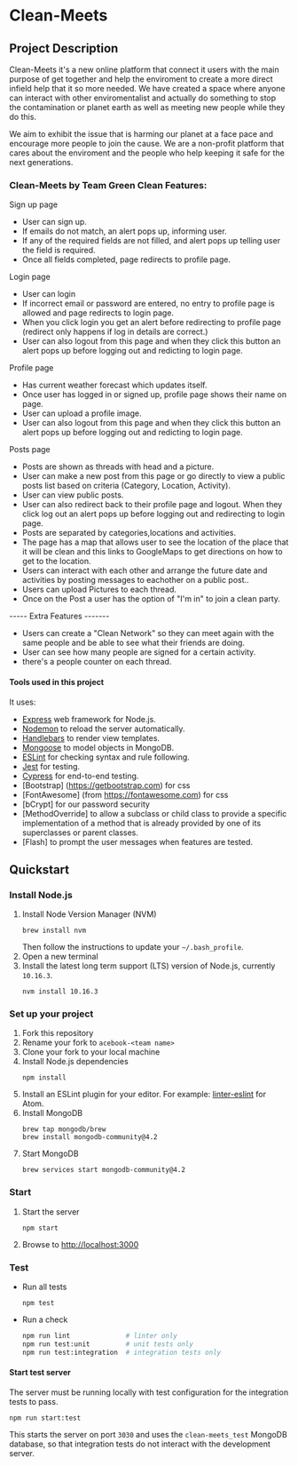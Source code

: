 # Clean-Meets

## Project Description

Clean-Meets it's a new online platform that connect it users with the main purpose of get together and help the enviroment to create a more direct infield help that it so more needed.
We have created a space where anyone can interact with other enviromentalist and actually do something to stop the contamination or planet earth as well as meeting new people while they do this.

We aim to exhibit the issue that is harming our planet at a face pace and encourage more people to join the cause. We are a non-profit platform that cares about the enviroment and the people who help keeping it safe for the next generations.

### Clean-Meets by Team Green Clean Features:
Sign up page
- User can sign up. 
- If emails do not match, an alert pops up, informing user.
- If any of the required fields are not filled, and alert pops up telling user the field is required. 
- Once all fields completed, page redirects to profile page.  

Login page
- User can login
- If incorrect email or password are entered, no entry to profile page is allowed and page redirects to login page.
- When you click login you get an alert before redirecting to profile page (redirect only happens if log in details are correct.) 
- User can also logout from this page and when they click this button an alert pops up before logging out and redicting to login page. 

Profile page 
- Has current weather forecast which updates itself. 
- Once user has logged in or signed up, profile page shows their name on page.
- User can upload a profile image.
- User can also logout from this page and when they click this button an alert pops up before logging out and redicting to login page. 

Posts page
- Posts are shown as threads with head and a picture.
- User can make a new post from this page or go directly to view a public posts list based on criteria (Category, Location, Activity). 
- User can view public posts.
- User can also redirect back to their profile page and logout. When they click log out an alert pops up before logging out and redirecting to login page.
- Posts are separated by categories,locations and activities.
- The page has a map that allows user to see the location of the place that it will be clean and this links to GoogleMaps to get directions on how to get to the location.
- Users can interact with each other and arrange the future date and activities by posting messages to eachother on a public post..
- Users can upload Pictures to each thread.
- Once on the Post a user has the option of "I'm in" to join a clean party.

----- Extra Features -------

- Users can create a "Clean Network" so they can meet again with the same people and be able to see what their friends are doing.
- User can see how many people are signed for a certain activity.
- there's a people counter on each thread.

#### Tools used in this project

It uses:
- [Express](https://expressjs.com/) web framework for Node.js.
- [Nodemon](https://nodemon.io/) to reload the server automatically.
- [Handlebars](https://handlebarsjs.com/) to render view templates.
- [Mongoose](https://mongoosejs.com) to model objects in MongoDB.
- [ESLint](https://eslint.org) for checking syntax and rule following.
- [Jest](https://jestjs.io/) for testing.
- [Cypress](https://www.cypress.io/) for end-to-end testing.
- [Bootstrap] (https://getbootstrap.com) for css
- [FontAwesome] (from https://fontawesome.com) for css
- [bCrypt] for our password security 
- [MethodOverride] to allow a subclass or child class to provide a specific implementation of a method that is already provided by one of its superclasses or parent classes.
- [Flash] to prompt the user messages when features are tested.


## Quickstart

### Install Node.js

1. Install Node Version Manager (NVM)
    ```
    brew install nvm
    ```
    Then follow the instructions to update your `~/.bash_profile`.
1. Open a new terminal
1. Install the latest long term support (LTS) version of Node.js, currently `10.16.3`.
    ```
    nvm install 10.16.3
    ```

### Set up your project

1. Fork this repository
1. Rename your fork to `acebook-<team name>`
1. Clone your fork to your local machine
1. Install Node.js dependencies
    ```
    npm install
    ```
1. Install an ESLint plugin for your editor. For example: [linter-eslint](https://github.com/AtomLinter/linter-eslint) for Atom.
1. Install MongoDB
    ```
    brew tap mongodb/brew
    brew install mongodb-community@4.2
    ```
1. Start MongoDB
    ```
    brew services start mongodb-community@4.2
    ```

### Start

1. Start the server
    ```
    npm start
    ```
1. Browse to [http://localhost:3000](http://localhost:3000)

### Test

* Run all tests
    ```
    npm test
    ```
* Run a check
    ```bash
    npm run lint              # linter only
    npm run test:unit         # unit tests only
    npm run test:integration  # integration tests only
    ```

#### Start test server

The server must be running locally with test configuration for the
integration tests to pass.
```
npm run start:test
```
This starts the server on port `3030` and uses the `clean-meets_test` MongoDB database,
so that integration tests do not interact with the development server.
